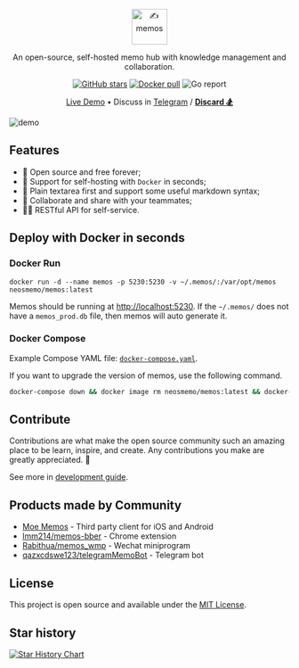 <p align="center"><a href="https://usememos.com"><img height="64px" src="https://raw.githubusercontent.com/usememos/memos/main/resources/logo-full.webp" alt="✍️ memos" /></a></p>

<p align="center">An open-source, self-hosted memo hub with knowledge management and collaboration.</p>

<p align="center">
  <a href="https://github.com/usememos/memos/stargazers"><img alt="GitHub stars" src="https://img.shields.io/github/stars/usememos/memos" /></a>
  <a href="https://hub.docker.com/r/neosmemo/memos"><img alt="Docker pull" src="https://img.shields.io/docker/pulls/neosmemo/memos.svg" /></a>
  <img alt="Go report" src="https://goreportcard.com/badge/github.com/usememos/memos" />
</p>

<p align="center">
  <a href="https://demo.usememos.com/">Live Demo</a> •
  Discuss in <a href="https://t.me/+-_tNF1k70UU4ZTc9">Telegram</a> / <b><a href="https://discord.gg/tfPJa4UmAv">Discard 🏂</a></b>
</p>

![demo](https://raw.githubusercontent.com/usememos/memos/main/resources/demo.webp)

## Features

- 🦄 Open source and free forever;
- 🚀 Support for self-hosting with `Docker` in seconds;
- 📜 Plain textarea first and support some useful markdown syntax;
- 👥 Collaborate and share with your teammates;
- 🧑‍💻 RESTful API for self-service.

## Deploy with Docker in seconds

### Docker Run

```docker
docker run -d --name memos -p 5230:5230 -v ~/.memos/:/var/opt/memos neosmemo/memos:latest
```

Memos should be running at [http://localhost:5230](http://localhost:5230). If the `~/.memos/` does not have a `memos_prod.db` file, then memos will auto generate it.

### Docker Compose

Example Compose YAML file: [`docker-compose.yaml`](./docker-compose.yaml).

If you want to upgrade the version of memos, use the following command.

```sh
docker-compose down && docker image rm neosmemo/memos:latest && docker-compose up -d
```

## Contribute

Contributions are what make the open source community such an amazing place to be learn, inspire, and create. Any contributions you make are greatly appreciated. 🥰

See more in [development guide](https://github.com/usememos/memos/tree/main/docs/development.md).

## Products made by Community

- [Moe Memos](https://memos.moe/) - Third party client for iOS and Android
- [lmm214/memos-bber](https://github.com/lmm214/memos-bber) - Chrome extension
- [Rabithua/memos_wmp](https://github.com/Rabithua/memos_wmp) - Wechat miniprogram
- [qazxcdswe123/telegramMemoBot](https://github.com/qazxcdswe123/telegramMemoBot) - Telegram bot

## License

This project is open source and available under the [MIT License](https://github.com/usememos/memos/blob/main/LICENSE).

## Star history

[![Star History Chart](https://api.star-history.com/svg?repos=usememos/memos&type=Date)](https://star-history.com/#usememos/memos&Date)
